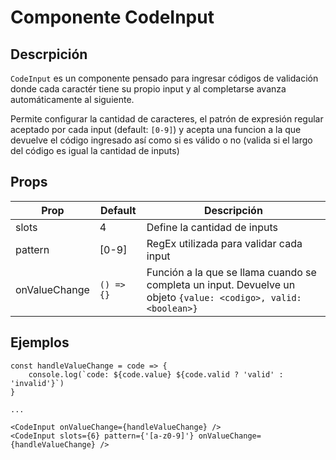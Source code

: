 # Componente CodeInput

## Descrpición
`CodeInput` es un componente pensado para ingresar códigos de validación donde cada caractér tiene su propio input y al completarse avanza automáticamente al siguiente.

Permite configurar la cantidad de caracteres, el patrón de expresión regular aceptado por cada input (default: `[0-9]`) y acepta una funcion a la que devuelve el código ingresado así como si es válido o no (valida si el largo del código es igual la cantidad de inputs)


## Props
|Prop|Default|Descripción|
|-|-|-|
|slots|4|Define la cantidad de inputs|
|pattern|[0-9]|RegEx utilizada para validar cada input|
|onValueChange|`() => {}`|Función a la que se llama cuando se completa un input. Devuelve un objeto `{value: <codigo>, valid:<boolean>}`|

## Ejemplos
```
const handleValueChange = code => {
    console.log(`code: ${code.value} ${code.valid ? 'valid' : 'invalid'}`)
}

...

<CodeInput onValueChange={handleValueChange} />
<CodeInput slots={6} pattern={'[a-z0-9]'} onValueChange={handleValueChange} />
```